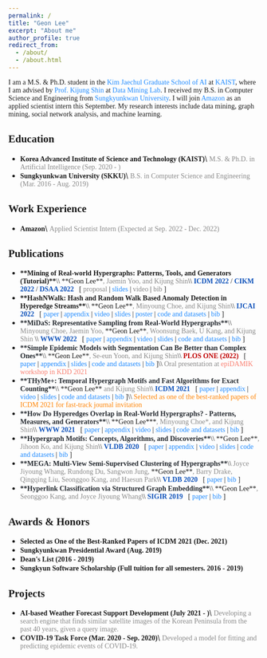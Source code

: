 ```yaml
---
permalink: /
title: "Geon Lee"
excerpt: "About me"
author_profile: true
redirect_from:
  - /about/
  - /about.html
---
```


<link rel="stylesheet" href="https://fonts.googleapis.com/css?family=PT+Sans">
<link rel="stylesheet" href="https://fonts.googleapis.com/css?family=Noto+Sans+Korean">

<!---
<span style="font-family:PT Sans;">**About Me**</span>
------
-->
<span style="font-family:PT Sans; text-align:justify">
I am a M.S. & Ph.D. student in the <a href="https://gsai.kaist.ac.kr/" style="color:#218bff; text-decoration:none;">Kim Jaechul Graduate School of AI</a> at <a href="https://www.kaist.ac.kr/kr/" style="color:#218bff; text-decoration:none;">KAIST</a>, where I am advised by <a href="https://kijungs.github.io/" style="color:#218bff; text-decoration:none;">Prof. Kijung Shin</a> at <a href="https://sites.google.com/view/kaistdata" style="color:#218bff; text-decoration:none;">Data Mining Lab</a>. I received my B.S. in Computer Science and Engineering from <a href="https://www.skku.edu/skku/index.do" style="color:#218bff; text-decoration:none;">Sungkyunkwan University</a>. I will join <a href="https://www.amazon.com/" style="color:#218bff; text-decoration:none;">Amazon</a> as an applied scientist intern this September. My research interests include data mining, graph mining, social network analysis, and machine learning.
</span>

<span style="font-family:PT Sans;">**Education**</span>
------
* <span style="font-family:PT Sans;font-weight:600">**Korea Advanced Institute of Science and Technology (KAIST)**</span>\\
  <span style="font-family:PT Sans;color:#8A8A8A">M.S. & Ph.D. in Artificial Intelligence (Sep. 2020 - )</span>
* <span style="font-family:PT Sans;font-weight:600">**Sungkyunkwan University (SKKU)**</span>\\
  <span style="font-family:PT Sans;color:#8A8A8A">B.S. in Computer Science and Engineering (Mar. 2016 - Aug. 2019)</span>

<span style="font-family:PT Sans;">**Work Experience**</span>
------
* <span style="font-family:PT Sans;">**Amazon**</span>\\
  <span style="font-family:PT Sans;color:#8A8A8A">Applied Scientist Intern (Expected at Sep. 2022 - Dec. 2022)</span>

<span style="font-family:PT Sans;">**Publications**</span>
------
* <span style="font-family:PT Sans;">
  <span style="font-weight:600">**Mining of Real-world Hypergraphs: Patterns, Tools, and Generators (Tutorial)**</span>\\
  <span>**Geon Lee**</span><span style="color:#8A8A8A">, Jaemin Yoo, and Kijung Shin</span>\\
  <a href="https://icdm22.cse.usf.edu/" style="color:#0F52BA; font-weight:600; text-decoration:none;">ICDM 2022</a> / <a href="https://www.cikm2022.org/" style="color:#0F52BA; font-weight:600; text-decoration:none;">CIKM 2022</a> / <a href="http://dsaa2022.dsaa.co/" style="color:#0F52BA; font-weight:600; text-decoration:none;">DSAA 2022</a> &nbsp;
  [ <span style="color:#8A8A8A">proposal</span> |
  <a href="https://sites.google.com/view/hypergraph-tutorial" style="color:#218bff; text-decoration:none;">slides</a> |
  <span style="color:#8A8A8A">video</span> |
  <span style="color:#8A8A8A">bib</span> ]
  </span>

  <!-- -->

* <span style="font-family:PT Sans;">
  <span style="font-weight:600">**HashNWalk: Hash and Random Walk Based Anomaly Detection in Hyperedge Streams**</span>\\
  <span>**Geon Lee**</span><span style="color:#8A8A8A">, Minyoung Choe, and Kijung Shin</span>\\
  <a href="https://ijcai-22.org/" style="color:#0F52BA; font-weight:600; text-decoration:none;">IJCAI 2022</a> &nbsp;
  [ <a href="https://www.ijcai.org/proceedings/2022/0296.pdf" style="color:#218bff; text-decoration:none;">paper</a> |
  <a href="https://github.com/geonlee0325/HashNWalk/blob/main/online_appendix.pdf" style="color:#218bff; text-decoration:none;">appendix</a> |
  <a href="https://www.youtube.com/watch?v=3zdPV_HFJY0" style="color:#218bff; text-decoration:none;">video</a> |
  <a href="files/hashnwalk_ijcai2022_slide.pdf" style="color:#218bff; text-decoration:none;">slides</a> |
  <a href="files/hashnwalk_ijcai2022_poster.pdf" style="color:#218bff; text-decoration:none;">poster</a> |
  <a href="https://github.com/geonlee0325/HashNWalk" style="color:#218bff; text-decoration:none;">code and datasets</a> |
  <a href="https://dblp.uni-trier.de/rec/conf/ijcai/LeeCS22.html?view=bibtex" style="color:#218bff; text-decoration:none;">bib</a> ]
  </span>

  <!-- -->

* <span style="font-family:PT Sans;">
  <span style="color:#24292f;font-weight:600">**MiDaS: Representative Sampling from Real-World Hypergraphs**</span>\\
  <span style="color:#8A8A8A">Minyoung Choe, Jaemin Yoo, </span><span>**Geon Lee**</span><span style="color:#8A8A8A">, Woonsung Baek, U Kang, and Kijung Shin </span>\\
  <a href="https://www2022.thewebconf.org/" style="color:#0F52BA; font-weight:600; text-decoration:none;">WWW 2022</a> &nbsp;
  [ <a href="https://arxiv.org/pdf/2202.01587.pdf" style="color:#218bff; text-decoration:none;">paper</a> |
  <a href="https://github.com/young917/MiDaS/blob/main/MiDaS_ONLINE_APPENDIX.pdf" style="color:#218bff; text-decoration:none;">appendix</a> |
  <a href="https://youtu.be/smNJYtQDlB4" style="color:#218bff; text-decoration:none;">video</a> |
  <a href="http://dmlab.kaist.ac.kr/~kijungs/midasWWW2022.pdf" style="color:#218bff; text-decoration:none;">slides</a> |
  <a href="https://github.com/young917/MiDaS" style="color:#218bff; text-decoration:none;">code and datasets</a> |
  <a href="https://dblp.uni-trier.de/rec/conf/www/ChoeYLBKS22.html?view=bibtex" style="color:#218bff; text-decoration:none;">bib</a> ]
  </span>

    <!-- -->

* <span style="font-family:PT Sans;">
  <span style="color:#24292f;font-weight:600">**Simple Epidemic Models with Segmentation Can Be Better than Complex Ones**</span>\\
  <span>**Geon Lee**</span><span style="color:#8A8A8A">, Se-eun Yoon, and Kijung Shin</span>\\
  <a href="https://journals.plos.org/plosone/" style="color:#BF0000; font-weight:600; text-decoration:none;">PLOS ONE (2022)</a> &nbsp;
  [ <a href="https://journals.plos.org/plosone/article?id=10.1371/journal.pone.0262244" style="color:#218bff; text-decoration:none;">paper</a> |
  <a href="https://github.com/geonlee0325/covid_segmentation/blob/main/appendix.pdf" style="color:#218bff; text-decoration:none;">appendix</a> |
  <a href="files/segmentation_epidamik2021_slide.pdf" style="color:#218bff; text-decoration:none;">slides</a> |
  <a href="https://github.com/geonlee0325/covid_segmentation" style="color:#218bff; text-decoration:none;">code and datasets</a> |
  <a href="https://journals.plos.org/plosone/article/citation?id=10.1371/journal.pone.0262244" style="color:#218bff; text-decoration:none;">bib</a> ]\\
  <span style="color:#8A8A8A">Oral presentation at</span> <a href="https://epidamik.github.io/2021/index.html" style="color:#fa8072; text-decoration:none;">epiDAMIK workshop in KDD 2021</a>
  </span>

    <!-- -->

* <span style="font-family:PT Sans;">
  <span style="color:#24292f;font-weight:600">**THyMe+: Temporal Hypergraph Motifs and Fast Algorithms for Exact Counting**</span>\\
  <span>**Geon Lee**</span><span style="color:#8A8A8A"> and Kijung Shin</span>\\
  <a href="https://icdm2021.auckland.ac.nz/" style="color:#0F52BA; font-weight:600; text-decoration:none;">ICDM 2021</a> &nbsp;
  [ <a href="https://arxiv.org/pdf/2109.08341.pdf" style="color:#218bff; text-decoration:none;">paper</a> |
  <a href="https://github.com/geonlee0325/THyMe/blob/main/supplements.pdf" style="color:#218bff; text-decoration:none;">appendix</a> |
  <a href="https://youtu.be/EJVwrT0NroI" style="color:#218bff; text-decoration:none;">video</a> |
  <a href="files/thmotif_icdm2021_slide.pdf" style="color:#218bff; text-decoration:none;">slides</a> |
  <a href="https://github.com/geonlee0325/THyMe" style="color:#218bff; text-decoration:none;">code and datasets</a> |
  <a href="https://dblp.uni-trier.de/rec/conf/icdm/LeeS21.html?view=bibtex" style="color:#218bff; text-decoration:none;">bib</a> ]\\
  <span style="color:#FF8303">Selected as one of the best-ranked papers of ICDM 2021 for fast-track journal invitation</span>
  </span>

    <!-- -->

* <span style="font-family:PT Sans;">
  <span style="color:#24292f;font-weight:600">**How Do Hyperedges Overlap in Real-World Hypergraphs? - Patterns, Measures, and Generators**</span>\\
  <span>**Geon Lee***</span><span style="color:#8A8A8A">, Minyoung Choe*, and Kijung Shin</span>\\
  <a href="https://www2021.thewebconf.org/" style="color:#0F52BA; font-weight:600; text-decoration:none;">WWW 2021</a> &nbsp;
  [ <a href="https://arxiv.org/pdf/2101.07480.pdf" style="color:#218bff; text-decoration:none;">paper</a> |
  <a href="https://github.com/young917/www21-hyperlap/blob/master/online_appendix.pdf" style="color:#218bff; text-decoration:none;">appendix</a> |
  <a href="https://youtu.be/u7LMnuFPJpE" style="color:#218bff; text-decoration:none;">video</a> |
  <a href="files/hyperlap_www2021_slide.pdf" style="color:#218bff; text-decoration:none;">slides</a> |
  <a href="https://github.com/young917/www21-hyperlap" style="color:#218bff; text-decoration:none;">code and datasets</a> |
  <a href="https://dblp.uni-trier.de/rec/conf/www/LeeCS21.html?view=bibtex" style="color:#218bff; text-decoration:none;">bib</a> ]
  </span>

    <!-- -->

* <span style="font-family:PT Sans;">
  <span style="color:#24292f;font-weight:600">**Hypergraph Motifs: Concepts, Algorithms, and Discoveries**</span>\\
  <span>**Geon Lee**</span><span style="color:#8A8A8A">, Jihoon Ko, and Kijung Shin</span>\\
  <a href="https://vldb2020.org/" style="color:#0F52BA; font-weight:600; text-decoration:none;">VLDB 2020</a> &nbsp;
  [ <a href="http://www.vldb.org/pvldb/vol13/p2256-lee.pdf" style="color:#218bff; text-decoration:none;">paper</a> |
  <a href="https://github.com/geonlee0325/MoCHy/blob/master/supplementary.pdf" style="color:#218bff; text-decoration:none;">appendix</a> |
  <a href="https://youtu.be/HYHkEwojfBQ" style="color:#218bff; text-decoration:none;">video</a> |
  <a href="files/hmotif_vldb2020_slide" style="color:#218bff; text-decoration:none;">slides</a> |
  <a href="https://github.com/lg970325/MoCHy" style="color:#218bff; text-decoration:none;">code and datasets</a> |
  <a href="https://dblp.uni-trier.de/rec/journals/pvldb/LeeKS20.html?view=bibtex" style="color:#218bff; text-decoration:none;">bib</a> ]
  </span>

    <!-- -->

* <span style="font-family:PT Sans;">
  <span style="color:#24292f;font-weight:600">**MEGA: Multi-View Semi-Supervised Clustering of Hypergraphs**</span>\\
  <span style="color:#8A8A8A">Joyce Jiyoung Whang, Rundong Du, Sangwon Jung,</span> <span>**Geon Lee**</span><span style="color:#8A8A8A">, Barry Drake, Qingqing Liu, Seonggoo Kang, and Haesun Park</span>\\
  <a href="https://vldb2020.org/" style="color:#0F52BA; font-weight:600; text-decoration:none;">VLDB 2020</a> &nbsp;
  [ <a href="http://www.vldb.org/pvldb/vol13/p698-whang.pdf" style="color:#218bff; text-decoration:none;">paper</a> |
  <a href="https://dblp.uni-trier.de/rec/journals/pvldb/WhangDJLDLKP20.html?view=bibtex" style="color:#218bff; text-decoration:none;">bib</a> ]
  </span>

    <!-- -->

* <span style="font-family:PT Sans;">
  <span style="color:#24292f;font-weight:600">**Hyperlink Classification via Structured Graph Embedding**</span>\\
  <span>**Geon Lee**</span><span style="color:#8A8A8A">, Seonggoo Kang, and Joyce Jiyoung Whang</span>\\
  <a href="https://sigir.org/sigir2019/" style="color:#0F52BA; font-weight:600; text-decoration:none;">SIGIR 2019</a> &nbsp;
  [ <a href="files/hyperlink_sigir2019_paper.pdf" style="color:#218bff; text-decoration:none;">paper</a> |
  <a href="https://dblp.uni-trier.de/rec/conf/sigir/LeeKW19.html?view=bibtex" style="color:#218bff; text-decoration:none;">bib</a> ]
  </span>

<span style="font-family:PT Sans;">**Awards & Honors**</span>
------
* <span style="font-family:PT Sans;font-weight:600">**Selected as One of the Best-Ranked Papers of ICDM 2021** (Dec. 2021)</span>
* <span style="font-family:PT Sans;font-weight:600">**Sungkyunkwan Presidential Award** (Aug. 2019)</span>
* <span style="font-family:PT Sans;font-weight:600">**Dean's List** (2016 - 2019)</span>
* <span style="font-family:PT Sans;font-weight:600">**Sungkyun Software Scholarship** (Full tuition for all semesters. 2016 - 2019)</span>

<span style="font-family:PT Sans;">**Projects**</span>
------
* <span style="font-family:PT Sans;font-weight:600">**AI-based Weather Forecast Support Development** (July 2021 - )</span>\\
  <span style="font-family:PT Sans;color:#8A8A8A">Developing a search engine that finds similar satellite images of the Korean Peninsula from the past 40 years, given a query image.</span>
* <span style="font-family:PT Sans;font-weight:600">**COVID-19 Task Force** (Mar. 2020 - Sep. 2020)</span>\\
  <span style="font-family:PT Sans;color:#8A8A8A">Developed a model for fitting and predicting epidemic events of COVID-19.</span>
